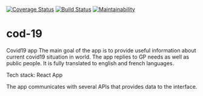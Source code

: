 [![Coverage Status](https://coveralls.io/repos/github/jmajurel/cod-19/badge.svg?branch=develop)](https://coveralls.io/github/jmajurel/cod-19?branch=develop) [![Build Status](https://travis-ci.org/jmajurel/cod-19.svg?branch=develop)](https://travis-ci.org/jmajurel/cod-19) [![Maintainability](https://api.codeclimate.com/v1/badges/530dbfeabceefc264570/maintainability)](https://codeclimate.com/github/jmajurel/cod-19/maintainability)

# cod-19
Covid19 app
The main goal of the app is to provide useful information about current covid19 situation in world.
The app replies to GP needs as well as public people. It is fully translated to english and french languages.

Tech stack: React App

The app communicates with several APIs that provides data to the interface.
